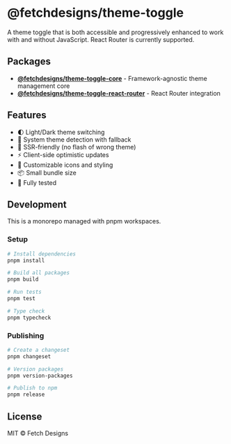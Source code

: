 # @fetchdesigns/theme-toggle

A theme toggle that is both accessible and progressively enhanced to work with and without JavaScript. React Router is currently supported.

## Packages

- **[@fetchdesigns/theme-toggle-core](./packages/core)** - Framework-agnostic theme management core
- **[@fetchdesigns/theme-toggle-react-router](./packages/react-router)** - React Router integration

## Features

- 🌓 Light/Dark theme switching
- 🔄 System theme detection with fallback
- 🚀 SSR-friendly (no flash of wrong theme)
- ⚡ Client-side optimistic updates
- 🎨 Customizable icons and styling
- 📦 Small bundle size
- 🧪 Fully tested

## Development

This is a monorepo managed with pnpm workspaces.

### Setup

```bash
# Install dependencies
pnpm install

# Build all packages
pnpm build

# Run tests
pnpm test

# Type check
pnpm typecheck
```

### Publishing

```bash
# Create a changeset
pnpm changeset

# Version packages
pnpm version-packages

# Publish to npm
pnpm release
```

## License

MIT © Fetch Designs

